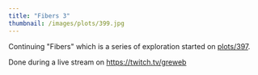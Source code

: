 ```yaml
---
title: "Fibers 3"
thumbnail: /images/plots/399.jpg
---
```


Continuing "Fibers" which is a series of exploration started on [plots/397](/plots/397).

Done during a live stream on https://twitch.tv/greweb
